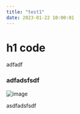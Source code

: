 ```yaml
---
title: "test1"
date: 2023-01-22 10:00:01
---
```


# h1 code
adfadf

### adfadsfsdf

![image](https://mdg.imgix.net/assets/images/tux.png)

asdfadsfsdf
